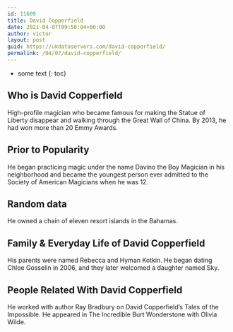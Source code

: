 ```yaml
---
id: 11609
title: David Copperfield
date: 2021-04-07T09:50:04+00:00
author: victor
layout: post
guid: https://ukdataservers.com/david-copperfield/
permalink: /04/07/david-copperfield/
---
```


* some text
{: toc}


## Who is David Copperfield



High-profile magician who became famous for making the Statue of Liberty disappear and walking through the Great Wall of China. By 2013, he had won more than 20 Emmy Awards.

                
                
                
## Prior to Popularity



He began practicing magic under the name Davino the Boy Magician in his neighborhood and became the youngest person ever admitted to the Society of American Magicians when he was 12.

                
                
                
## Random data



He owned a chain of eleven resort islands in the Bahamas.

                
                
                
## Family & Everyday Life of David Copperfield



His parents were named Rebecca and Hyman Kotkin. He began dating Chloe Gosselin in 2006, and they later welcomed a daughter named Sky.

                
                
                
## People Related With David Copperfield



He worked with author Ray Bradbury on David Copperfield&#8217;s Tales of the Impossible. He appeared in The Incredible Burt Wonderstone with Olivia Wilde.

                
              
            
          
          
          